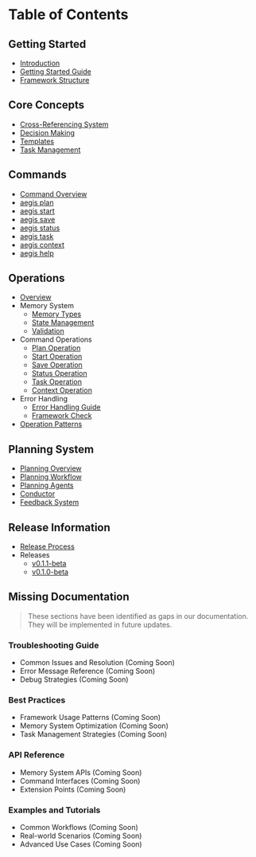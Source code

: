 # Table of Contents

## Getting Started
* [Introduction](../README.md)
* [Getting Started Guide](getting_started.md)
* [Framework Structure](framework/structure.md)

## Core Concepts
* [Cross-Referencing System](cross_referencing.md)
* [Decision Making](decisions.md)
* [Templates](templates.md)
* [Task Management](tasks.md)

## Commands
* [Command Overview](commands/README.md)
* [aegis plan](commands/aegis_plan.md)
* [aegis start](commands/aegis_start.md)
* [aegis save](commands/aegis_save.md)
* [aegis status](commands/aegis_status.md)
* [aegis task](commands/aegis_task.md)
* [aegis context](commands/aegis_context.md)
* [aegis help](commands/aegis_help.md)

## Operations
* [Overview](operations/README.md)
* Memory System
  * [Memory Types](operations/memory_types.md)
  * [State Management](operations/state_management.md)
  * [Validation](operations/validation.md)
* Command Operations
  * [Plan Operation](operations/plan.md)
  * [Start Operation](operations/start.md)
  * [Save Operation](operations/save.md)
  * [Status Operation](operations/status.md)
  * [Task Operation](operations/task.md)
  * [Context Operation](operations/context.md)
* Error Handling
  * [Error Handling Guide](operations/error_handling.md)
  * [Framework Check](operations/framework_check.md)
* [Operation Patterns](operations/patterns.md)

## Planning System
* [Planning Overview](planning/README.md)
* [Planning Workflow](planning/workflow.md)
* [Planning Agents](planning/agents.md)
* [Conductor](planning/conductor.md)
* [Feedback System](planning/feedback.md)

## Release Information
* [Release Process](release_process.md)
* Releases
  * [v0.1.1-beta](releases/v0.1.1.md)
  * [v0.1.0-beta](releases/v0.1.0.md)

## Missing Documentation
> These sections have been identified as gaps in our documentation. They will be implemented in future updates.

### Troubleshooting Guide
* Common Issues and Resolution (Coming Soon)
* Error Message Reference (Coming Soon)
* Debug Strategies (Coming Soon)

### Best Practices
* Framework Usage Patterns (Coming Soon)
* Memory System Optimization (Coming Soon)
* Task Management Strategies (Coming Soon)

### API Reference
* Memory System APIs (Coming Soon)
* Command Interfaces (Coming Soon)
* Extension Points (Coming Soon)

### Examples and Tutorials
* Common Workflows (Coming Soon)
* Real-world Scenarios (Coming Soon)
* Advanced Use Cases (Coming Soon) 
